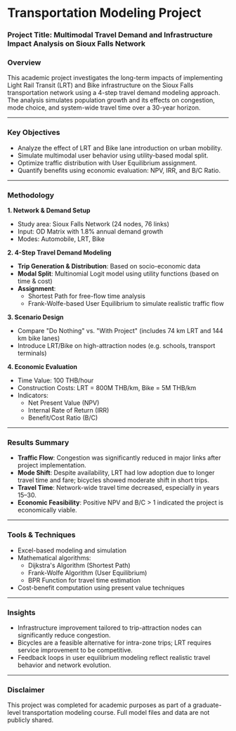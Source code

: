 # Transportation Modeling Project

### Project Title: **Multimodal Travel Demand and Infrastructure Impact Analysis on Sioux Falls Network**

### Overview
This academic project investigates the long-term impacts of implementing Light Rail Transit (LRT) and Bike infrastructure on the Sioux Falls transportation network using a 4-step travel demand modeling approach. The analysis simulates population growth and its effects on congestion, mode choice, and system-wide travel time over a 30-year horizon.

---

### Key Objectives
- Analyze the effect of LRT and Bike lane introduction on urban mobility.
- Simulate multimodal user behavior using utility-based modal split.
- Optimize traffic distribution with User Equilibrium assignment.
- Quantify benefits using economic evaluation: NPV, IRR, and B/C Ratio.

---

### Methodology
**1. Network & Demand Setup**
- Study area: Sioux Falls Network (24 nodes, 76 links)
- Input: OD Matrix with 1.8% annual demand growth
- Modes: Automobile, LRT, Bike

**2. 4-Step Travel Demand Modeling**
- **Trip Generation & Distribution**: Based on socio-economic data
- **Modal Split**: Multinomial Logit model using utility functions (based on time & cost)
- **Assignment**: 
    - Shortest Path for free-flow time analysis
    - Frank-Wolfe-based User Equilibrium to simulate realistic traffic flow

**3. Scenario Design**
- Compare "Do Nothing" vs. "With Project" (includes 74 km LRT and 144 km bike lanes)
- Introduce LRT/Bike on high-attraction nodes (e.g. schools, transport terminals)

**4. Economic Evaluation**
- Time Value: 100 THB/hour
- Construction Costs: LRT = 800M THB/km, Bike = 5M THB/km
- Indicators: 
    - Net Present Value (NPV)
    - Internal Rate of Return (IRR)
    - Benefit/Cost Ratio (B/C)

---

### Results Summary
- **Traffic Flow**: Congestion was significantly reduced in major links after project implementation.
- **Mode Shift**: Despite availability, LRT had low adoption due to longer travel time and fare; bicycles showed moderate shift in short trips.
- **Travel Time**: Network-wide travel time decreased, especially in years 15–30.
- **Economic Feasibility**: Positive NPV and B/C > 1 indicated the project is economically viable.

---

### Tools & Techniques
- Excel-based modeling and simulation
- Mathematical algorithms:
    - Dijkstra's Algorithm (Shortest Path)
    - Frank-Wolfe Algorithm (User Equilibrium)
    - BPR Function for travel time estimation
- Cost-benefit computation using present value techniques

---

### Insights
- Infrastructure improvement tailored to trip-attraction nodes can significantly reduce congestion.
- Bicycles are a feasible alternative for intra-zone trips; LRT requires service improvement to be competitive.
- Feedback loops in user equilibrium modeling reflect realistic travel behavior and network evolution.

---

### Disclaimer
This project was completed for academic purposes as part of a graduate-level transportation modeling course. Full model files and data are not publicly shared.
